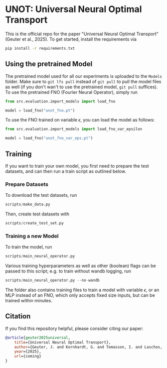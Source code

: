 # UNOT: Universal Neural Optimal Transport
This is the official repo for the paper "Universal Neural Optimal Transport" (Geuter et al., 2025).
To get started, install the requirements via

```bash
pip install -r requirements.txt
```


## Using the pretrained Model
The pretrained model used for all our experiments is uploaded to the `Models` folder. Make sure to `git lfs pull`
instead of `git pull` to pull the model files as well (if you don't wan't to use the pretrained model, `git pull`
suffices). To use the pretrained FNO (Fourier Neural Operator), simply run

```python
from src.evaluation.import_models import load_fno

model = load_fno("unot_fno.pt")
```

To use the FNO trained on variable $\epsilon$, you can load the model as follows:
```python
from src.evaluation.import_models import load_fno_var_epsilon

model = load_fno("unot_fno_var_eps.pt")
```


## Training
If you want to train your own model, you first need to prepare the test datasets, and can then run a train script as
outlined below.

### Prepare Datasets
To download the test datasets, run
```python
scripts/make_data.py
```
Then, create test datasets with
```python
scripts/create_test_set.py
```

### Training a new Model
To train the model, run
```python
scripts/main_neural_operator.py
```
Various training hyperparameters as well as other (boolean) flags can be passed to this script; 
e.g. to train without wandb logging, run
```python
scripts/main_neural_operator.py --no-wandb
```
The folder also contains training files to train a model with variable $\epsilon$, or an
MLP instead of an FNO, which only accepts fixed size inputs, but can be trained within
minutes.


## Citation
If you find this repository helpful, please consider citing our paper:

```bibtex
@article{geuter2025universal,
    title={Universal Neural Optimal Transport},
    author={Geuter, J. and Kornhardt, G. and Tomasson, I. and Laschos, V.},
    year={2025},
    url={coming}
}
```





